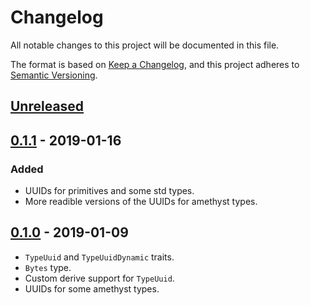 # Changelog

All notable changes to this project will be documented in this file.

The format is based on [Keep a Changelog](https://keepachangelog.com/en/1.0.0/),
and this project adheres to [Semantic Versioning](https://semver.org/spec/v2.0.0.html).

## [Unreleased]

## [0.1.1] - 2019-01-16

### Added

* UUIDs for primitives and some std types.
* More readible versions of the UUIDs for amethyst types.

## [0.1.0] - 2019-01-09

* `TypeUuid` and `TypeUuidDynamic` traits.
* `Bytes` type.
* Custom derive support for `TypeUuid`.
* UUIDs for some amethyst types.

[Unreleased]: https://github.com/randomPoison/type-uuid/compare/v0.1.1...HEAD
[0.1.1]: https://github.com/randomPoison/type-uuid/compare/v0.1.0...v0.1.1
[0.1.0]: https://github.com/randomPoison/type-uuid/compare/16d3369...v0.1.0
